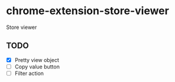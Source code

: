# chrome-extension-store-viewer
Store viewer

## TODO																				
- [x]  Pretty view object
- [ ]  Copy value button
- [ ]  Filter action
